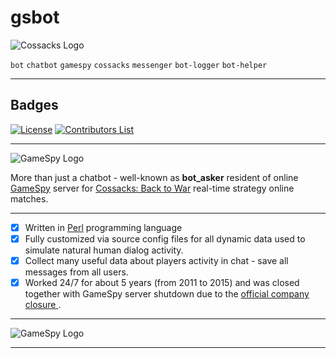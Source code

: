 # gsbot #

![Cossacks Logo](http://cdn.akamai.steamstatic.com/steam/apps/4850/header.jpg?t=1447353438)

`bot` `chatbot` `gamespy` `cossacks` `messenger` `bot-logger` `bot-helper`

--------

## Badges ##

[![License](https://img.shields.io/badge/license-Apache2.0-green.svg?style=flat)](https://github.com/tbaltrushaitis/gsbot/blob/master/LICENSE)
[![Contributors List](https://img.shields.io/github/contributors/tbaltrushaitis/mp3web.svg)](https://github.com/tbaltrushaitis/mp3web/graphs/contributors)

--------
![GameSpy Logo](http://oystatic.ignimgs.com/src/core/img/widgets/gamespy/global/gamespy_masthead.gif)

More than just a chatbot - well-known as **bot_asker** resident of online [GameSpy](http://www.gamespy.com/) server for [Cossacks: Back to War](https://steamcommunity.com/app/4850) real-time strategy online matches.

--------
 - [x] Written in [Perl](https://www.perl.org/) programming language
 - [x] Fully customized via source config files for all dynamic data used to simulate natural human dialog activity.
 - [x] Collect many useful data about players activity in chat - save all messages from all users.
 - [x] Worked 24/7 for about 5 years (from 2011 to 2015) and was closed together with GameSpy server shutdown due to the [official company closure ](http://pc.gamespy.com/articles/122/1227460p1.html).

--------
![GameSpy Logo](https://scontent-waw1-1.xx.fbcdn.net/v/t1.0-1/c13.12.154.154/s50x50/1922030_683199851747273_1292406376_n.jpg?oh=1672b80f61c6f1f5a4d9e9d7e0bc6eb0&oe=5ACCF7CC)

--------

